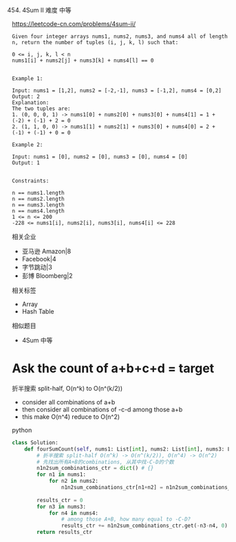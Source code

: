 454. 4Sum II
难度
中等

https://leetcode-cn.com/problems/4sum-ii/

```
Given four integer arrays nums1, nums2, nums3, and nums4 all of length n, return the number of tuples (i, j, k, l) such that:

0 <= i, j, k, l < n
nums1[i] + nums2[j] + nums3[k] + nums4[l] == 0
 

Example 1:

Input: nums1 = [1,2], nums2 = [-2,-1], nums3 = [-1,2], nums4 = [0,2]
Output: 2
Explanation:
The two tuples are:
1. (0, 0, 0, 1) -> nums1[0] + nums2[0] + nums3[0] + nums4[1] = 1 + (-2) + (-1) + 2 = 0
2. (1, 1, 0, 0) -> nums1[1] + nums2[1] + nums3[0] + nums4[0] = 2 + (-1) + (-1) + 0 = 0

Example 2:

Input: nums1 = [0], nums2 = [0], nums3 = [0], nums4 = [0]
Output: 1
 

Constraints:

n == nums1.length
n == nums2.length
n == nums3.length
n == nums4.length
1 <= n <= 200
-228 <= nums1[i], nums2[i], nums3[i], nums4[i] <= 228
```

相关企业

- 亚马逊 Amazon|8
- Facebook|4
- 字节跳动|3
- 彭博 Bloomberg|2

相关标签
- Array
- Hash Table

相似题目
- 4Sum
中等



# Ask the count of a+b+c+d = target 

折半搜索 split-half, O(n^k) to O(n^(k/2)) 

- consider all combinations of a+b
- then consider all combinations of -c-d among those a+b
- this make O(n^4) reduce to O(n^2) 

python
```python
class Solution:
    def fourSumCount(self, nums1: List[int], nums2: List[int], nums3: List[int], nums4: List[int]) -> int:
        # 折半搜索 split-half O(n^k) -> O(n^(k/2)), O(n^4) -> O(n^2)
        # 先找出所有A+B的combinations, 从其中找-C-D的个数
        n1n2sum_combinations_ctr = dict() # {}
        for n1 in nums1:
            for n2 in nums2:
                n1n2sum_combinations_ctr[n1+n2] = n1n2sum_combinations_ctr.get(n1+n2, 0) + 1
        
        results_ctr = 0
        for n3 in nums3:
            for n4 in nums4:
                # among those A+B, how many equal to -C-D?
                results_ctr += n1n2sum_combinations_ctr.get(-n3-n4, 0)
        return results_ctr


```